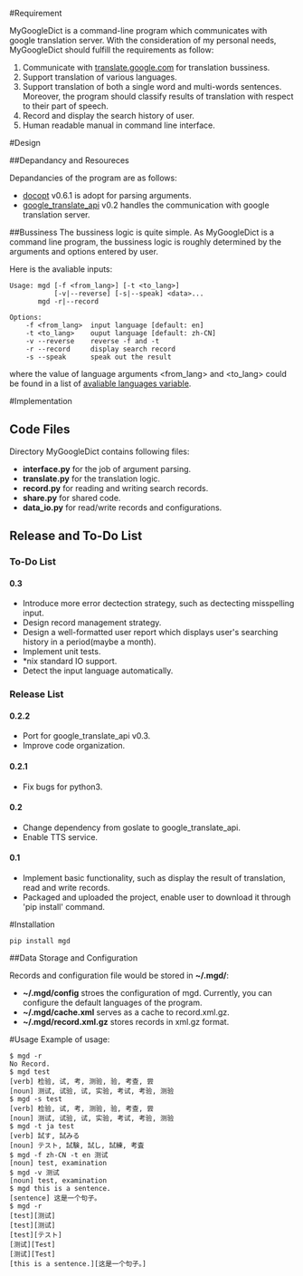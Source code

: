#Requirement

MyGoogleDict is a command-line program which communicates with google translation server. With the consideration of my personal needs, MyGoogleDict should fulfill the requirements as follow:

1. Communicate with [translate.google.com](http://translate.google.cn/) for translation bussiness.
1. Support translation of various languages.
1. Support translation of both a single word and multi-words sentences. Moreover, the program should classify results of translation with respect to their part of speech.
1. Record and display the search history of user.
1. Human readable manual in command line interface.

#Design

##Depandancy and Resoureces

Depandancies of the program are as follows:

* [docopt](https://github.com/docopt/docopt) v0.6.1 is adopt for parsing arguments.
* [google_translate_api](https://github.com/haoxun/GoogleTranslateAPI) v0.2 handles the communication with google translation server.


##Bussiness
The bussiness logic is quite simple. As MyGoogleDict is a command line program, the bussiness logic is roughly determined by the arguments and options entered by user.

Here is the avaliable inputs:

	Usage: mgd [-f <from_lang>] [-t <to_lang>]
	           [-v|--reverse] [-s|--speak] <data>...
	       mgd -r|--record
	
	Options:
	    -f <from_lang>  input language [default: en]
	    -t <to_lang>    ouput language [default: zh-CN]
	    -v --reverse    reverse -f and -t
	    -r --record     display search record
	    -s --speak      speak out the result



    	
where the value of language arguments <from_lang> and <to_lang> could be found in a list of [avaliable languages variable](https://developers.google.com/translate/v2/using_rest#language-params).

#Implementation
## Code Files
Directory MyGoogleDict contains following files:

* **interface.py** for the job of argument parsing.
* **translate.py** for the translation logic.
* **record.py** for reading and writing search records.
* **share.py** for shared code.
* **data_io.py** for read/write records and configurations.

## Release and To-Do List
### To-Do List
#### 0.3
* Introduce more error dectection strategy, such as dectecting misspelling input.
* Design record management strategy.
* Design a well-formatted user report which displays user's searching history in a period(maybe a month).
* Implement unit tests.
* *nix standard IO support.
* Detect the input language automatically.

### Release List
#### 0.2.2
* Port for google_translate_api v0.3.
* Improve code organization.

#### 0.2.1
* Fix bugs for python3.

#### 0.2
* Change dependency from goslate to google_translate_api.
* Enable TTS service.

#### 0.1 

* Implement basic functionality, such as display the result of translation, read and write records.
* Packaged and uploaded the project, enable user to download it through 'pip install' command.



#Installation

	pip install mgd


##Data Storage and Configuration

Records and configuration file would be stored in **~/.mgd/**:

* **~/.mgd/config** stroes the configuration of mgd. Currently, you can configure the default languages of the program.
* **~/.mgd/cache.xml** serves as a cache to record.xml.gz.
* **~/.mgd/record.xml.gz** stores records in xml.gz format.


#Usage
Example of usage:

	$ mgd -r
	No Record.
	$ mgd test
	[verb] 检验, 试, 考, 测验, 验, 考查, 尝
	[noun] 测试, 试验, 试, 实验, 考试, 考验, 测验
	$ mgd -s test
	[verb] 检验, 试, 考, 测验, 验, 考查, 尝
	[noun] 测试, 试验, 试, 实验, 考试, 考验, 测验
	$ mgd -t ja test
	[verb] 試す, 試みる
	[noun] テスト, 試験, 試し, 試練, 考査
	$ mgd -f zh-CN -t en 测试
	[noun] test, examination
	$ mgd -v 测试
	[noun] test, examination
	$ mgd this is a sentence.
	[sentence] 这是一个句子。
	$ mgd -r
	[test][测试]
	[test][测试]
	[test][テスト]
	[测试][Test]
	[测试][Test]
	[this is a sentence.][这是一个句子。]

